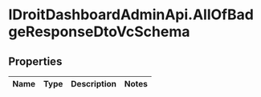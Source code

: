 # IDroitDashboardAdminApi.AllOfBadgeResponseDtoVcSchema

## Properties
Name | Type | Description | Notes
------------ | ------------- | ------------- | -------------
